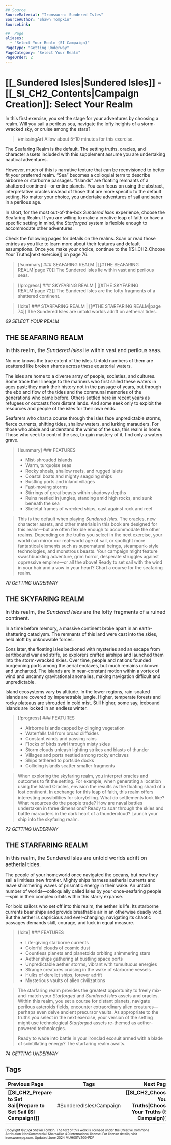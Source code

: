 ```yaml
---
## Source
SourceMaterial: "Ironsworn: Sundered Isles"
SourceAuthor: "Shawn Tompkin"
SourceLink: 

##  Page
aliases: 
  - "Select Your Realm (SI Campaign)"
PageType: "Getting Underway"
PageCategory: "Select Your Realm"
PageOrder: 2
---
```

# [[_Sundered Isles|Sundered Isles]] - [[_SI_CH2_Contents|Campaign Creation]]: Select Your Realm
In this first exercise, you set the stage for your adventures by choosing a realm. Will you sail a perilous sea, navigate the lofty heights of a storm-wracked sky, or cruise among the stars?

> #missingArt Allow about 5–10 minutes for this exercise.

The Seafaring Realm is the default. The setting truths, oracles, and character assets included with this supplement assume you are undertaking nautical adventures.

However, much of this is narrative texture that can be reenvisioned to better fit your preferred realm. “Sea” becomes a colloquial term to describe airborne or starborne passages. “Islands” are floating remnants of a shattered continent—or entire planets. You can focus on using the abstract, interpretative oracles instead of those that are more specific to the default setting. No matter your choice, you undertake adventures of sail and saber in a perilous age.

In short, for the most out-of-the-box _Sundered Isles_ experience, choose the Seafaring Realm. If you are willing to make a creative leap of faith or have a specific setting in mind, the _Starforged_ system is flexible enough to accommodate other adventures.

Check the following pages for details on the realms. Scan or read those entries as you like to learn more about their features and default assumptions. Once you make your choice, continue to the [[SI_CH2_Choose Your Truths|next exercise]] on page 76.

> [!summary] ### SEAFARING REALM | [[#THE SEAFARING REALM|page 70]] 
> The Sundered Isles lie within vast and perilous seas. 

> [!progress] ### SKYFARING REALM | [[#THE SKYFARING REALM|page 72]] 
> The Sundered Isles are the lofty fragments of a shattered continent.

> [!cite] ### STARFARING REALM | [[#THE STARFARING REALM|page 74]]
> The Sundered Isles are untold worlds adrift on aetherial tides.  

*69 SELECT YOUR REALM* 

## THE SEAFARING REALM 
<font size =3>In this realm, the _Sundered Isles_ lie within vast and perilous seas.</font>

No one knows the true extent of the isles. Untold numbers of them are scattered like broken shards across these equatorial waters.

The isles are home to a diverse array of people, societies, and cultures. Some trace their lineage to the mariners who first sailed these waters in ages past; they mark their history not in the passage of years, but through the ebb and flow of the tides and the communal memories of the generations who came before. Others settled here in recent years as refugees or outcasts from distant lands. And some seek only to exploit the resources and people of the isles for their own ends.

Seafarers who chart a course through the isles face unpredictable storms, fierce currents, shifting tides, shallow waters, and lurking marauders. For those who abide and understand the whims of the sea, this realm is home. Those who seek to control the sea, to gain mastery of it, find only a watery grave.

> [!summary] ### FEATURES
> - Mist-shrouded islands
> - Warm, turquoise seas
> - Rocky shoals, shallow reefs, and rugged islets
> - Coastal boats and mighty seagoing ships
> - Bustling ports and inland villages
> - Fast-moving storms
> - Stirrings of great beasts within shadowy depths
> - Ruins nestled in jungles, standing amid high rocks, and sunk beneath the sea
> - Skeletal frames of wrecked ships, cast against rock and reef

> This is the default when playing _Sundered Isles_. The oracles, new character assets, and other materials in this book are designed for this realm—but are often flexible enough to accommodate the other realms. Depending on the truths you select in the next exercise, your world can mirror our real-world age of sail, or spotlight more fantastical elements such as supernatural beings, steampunk-style technologies, and monstrous beasts. Your campaign might feature swashbuckling adventure, grim horror, desperate struggles against oppressive empires—or all the above! Ready to set sail with the wind in your hair and a vow in your heart? Chart a course for the seafaring realm.

*70 GETTING UNDERWAY*

## THE SKYFARING REALM
<font size=3>In this realm, the _Sundered Isles_ are the lofty fragments of a ruined continent.</font>

In a time before memory, a massive continent broke apart in an earth-shattering cataclysm. The remnants of this land were cast into the skies, held aloft by unknowable forces.

Eons later, the floating isles beckoned with mysteries and an escape from earthbound war and strife, so explorers crafted airships and launched them into the storm-wracked skies. Over time, people and nations founded burgeoning ports among the aerial enclaves, but much remains unknown and uncharted. The islands are in near-constant motion within a vortex of wind and uncanny gravitational anomalies, making navigation difficult and unpredictable.

Island ecosystems vary by altitude. In the lower regions, rain-soaked islands are covered by impenetrable jungle. Higher, temperate forests and rocky plateaus are shrouded in cold mist. Still higher, some say, icebound islands are locked in an endless winter.

> [!progress] ### FEATURES
> - Airborne islands capped by clinging vegetation
> - Waterfalls fall from broad cliffsides
> - Constant winds and passing rains
> - Flocks of birds swirl through misty skies
> - Storm clouds unleash lighting strikes and blasts of thunder
> - Villages and ports nestled among rocky enclaves
> - Ships tethered to portside docks
> - Colliding islands scatter smaller fragments

> When exploring the skyfaring realm, you interpret oracles and outcomes to fit the setting. For example, when generating a location using the Island Oracles, envision the results as the floating shard of a lost continent. In exchange for this leap of faith, this realm offers interesting possibilities for storytelling. What do settlements look like? What resources do the people trade? How are naval battles undertaken in three dimensions? Ready to soar through the skies and battle marauders in the dark heart of a thundercloud? Launch your ship into the skyfaring realm.

*72 GETTING UNDERWAY*

## THE STARFARING REALM
<font size=3>In this realm, the Sundered Isles are untold worlds adrift on aetherial tides.</font>

The people of your homeworld once navigated the oceans, but now they sail a limitless new frontier. Mighty ships harness aetherial currents and leave shimmering waves of prismatic energy in their wake. An untold number of worlds—colloquially called Isles by your once-seafaring people—spin in their complex orbits within this starry expanse.

For bold sailors who set off into this realm, the aether is life. Its starborne currents bear ships and provide breathable air in an otherwise deadly void. But the aether is capricious and ever-changing; navigating its chaotic passages demands skill, courage, and luck in equal measure.

> [!cite] ### FEATURES
> - Life-giving starborne currents
> - Colorful clouds of cosmic dust
> - Countless planets and planetoids orbiting shimmering stars
> - Aether ships gathering at bustling space ports
> - Unpredictable aether storms, vibrant with tumultuous energies
> - Strange creatures cruising in the wake of starborne vessels
> - Hulks of derelict ships, forever adrift
> - Mysterious vaults of alien civilizations

> The starfaring realm provides the greatest opportunity to freely mix-and-match your _Starforged_ and _Sundered Isles_ assets and oracles. Within this realm, you set a course for distant planets, navigate perilous asteroids fields, encounter extraordinary alien creatures—perhaps even delve ancient precursor vaults. As appropriate to the truths you select in the next exercise, your version of the setting might use technological _Starforged_ assets re-themed as aether-powered technologies.
> 
> Ready to wade into battle in your ironclad exosuit armed with a blade of scintillating energy? The starfaring realm awaits.

*74 GETTING UNDERWAY*

## Tags

| Previous Page | Tags | Next Page |
| :--- | :---: | ---: |
| **[[SI_CH2_Prepare to Set Sail\|Prepare to Set Sail (SI Campaign)]]** | #SunderedIsles/Campaign | **[[SI_CH2_Choose Your Truths\|Choose Your Truths (SI Campaign)]]** |

<font size=-2>Copyright ©2024 Shawn Tomkin. The text of this work is licensed under the Creative Commons Attribution-NonCommercial-ShareAlike 4.0 International license. For license details, visit ironswornrpg.com. Updated June 2024 MUH051V200-PDF</font>